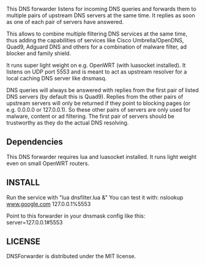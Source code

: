 This DNS forwarder listens for incoming DNS queries and forwards them to multiple pairs of upstream DNS servers at the same time.
It replies as soon as one of each pair of servers have answered.

This allows to combine multiple filtering DNS services at the same time, thus adding the capabilities of services like Cisco Umbrella/OpenDNS, Quad9, Adguard DNS and others for a combination of malware filter, ad blocker and family shield.

It runs super light weight on e.g. OpenWRT (with luasocket installed).
It listens on UDP port 5553 and is meant to act as upstream resolver for a local caching DNS server like dnsmasq.

DNS queries will always be answered with replies from the first pair of listed DNS servers (by default this is Quad9). Replies from the other pairs of upstream servers will only be returned if they point to blocking pages (or e.g. 0.0.0.0 or 127.0.0.1). So these other pairs of servers are only used for malware, content or ad filtering. The first pair of servers should be trustworthy as they do the actual DNS resolving.
  
Dependencies
----------------------------

This DNS forwarder requires lua and luasocket installed.
It runs light weight even on small OpenWRT routers.

INSTALL
---------------------

Run the service with "lua dnsfilter.lua &"
You can test it with: nslookup www.google.com 127.0.0.1%5553

Point to this forwarder in your dnsmask config like this:
server=127.0.0.1#5553

LICENSE
----------------------

DNSForwarder is distributed under the MIT license.

